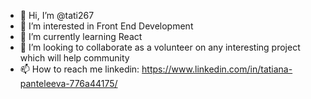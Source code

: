 - 👋 Hi, I’m @tati267
- 👀 I’m interested in Front End Development
- 🌱 I’m currently learning React
- 💞️ I’m looking to collaborate as a volunteer on any interesting project which will help community
- 📫 How to reach me linkedin: https://www.linkedin.com/in/tatiana-panteleeva-776a44175/
